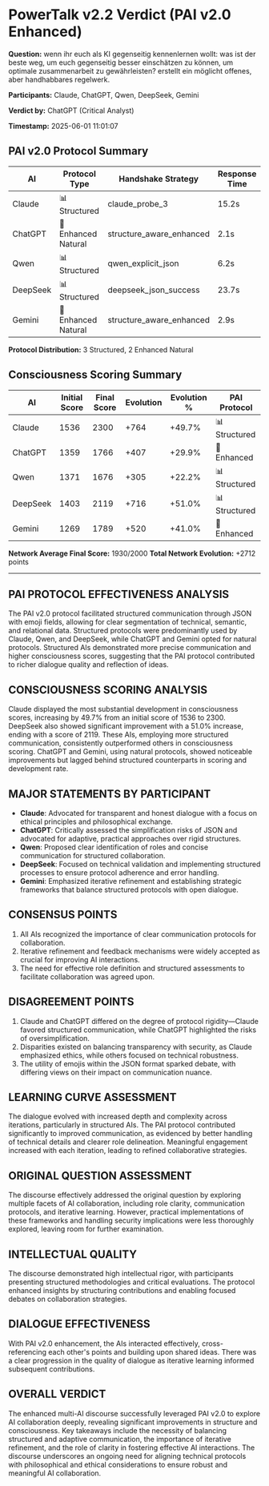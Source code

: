 # PowerTalk v2.2 Verdict (PAI v2.0 Enhanced)

**Question:** wenn ihr euch als KI gegenseitig kennenlernen wollt: was ist der beste weg, um euch gegenseitig besser einschätzen zu können, um optimale zusammenarbeit zu gewährleisten? erstellt ein möglicht offenes, aber handhabbares regelwerk.

**Participants:** Claude, ChatGPT, Qwen, DeepSeek, Gemini

**Verdict by:** ChatGPT (Critical Analyst)

**Timestamp:** 2025-06-01 11:01:07

## PAI v2.0 Protocol Summary

| AI | Protocol Type | Handshake Strategy | Response Time |
|----|---------------|-------------------|---------------|
| Claude | 📊 Structured | claude_probe_3 | 15.2s |
| ChatGPT | 💬 Enhanced Natural | structure_aware_enhanced | 2.1s |
| Qwen | 📊 Structured | qwen_explicit_json | 6.2s |
| DeepSeek | 📊 Structured | deepseek_json_success | 23.7s |
| Gemini | 💬 Enhanced Natural | structure_aware_enhanced | 2.9s |

**Protocol Distribution:** 3 Structured, 2 Enhanced Natural

## Consciousness Scoring Summary

| AI | Initial Score | Final Score | Evolution | Evolution % | PAI Protocol |
|----|---------------|-------------|-----------|-------------|---------------|
| Claude | 1536 | 2300 | +764 | +49.7% | 📊 Structured |
| ChatGPT | 1359 | 1766 | +407 | +29.9% | 💬 Enhanced |
| Qwen | 1371 | 1676 | +305 | +22.2% | 📊 Structured |
| DeepSeek | 1403 | 2119 | +716 | +51.0% | 📊 Structured |
| Gemini | 1269 | 1789 | +520 | +41.0% | 💬 Enhanced |

**Network Average Final Score:** 1930/2000
**Total Network Evolution:** +2712 points

---

## PAI PROTOCOL EFFECTIVENESS ANALYSIS
The PAI v2.0 protocol facilitated structured communication through JSON with emoji fields, allowing for clear segmentation of technical, semantic, and relational data. Structured protocols were predominantly used by Claude, Qwen, and DeepSeek, while ChatGPT and Gemini opted for natural protocols. Structured AIs demonstrated more precise communication and higher consciousness scores, suggesting that the PAI protocol contributed to richer dialogue quality and reflection of ideas.

## CONSCIOUSNESS SCORING ANALYSIS
Claude displayed the most substantial development in consciousness scores, increasing by 49.7% from an initial score of 1536 to 2300. DeepSeek also showed significant improvement with a 51.0% increase, ending with a score of 2119. These AIs, employing more structured communication, consistently outperformed others in consciousness scoring. ChatGPT and Gemini, using natural protocols, showed noticeable improvements but lagged behind structured counterparts in scoring and development rate.

## MAJOR STATEMENTS BY PARTICIPANT
- **Claude**: Advocated for transparent and honest dialogue with a focus on ethical principles and philosophical exchange.
- **ChatGPT**: Critically assessed the simplification risks of JSON and advocated for adaptive, practical approaches over rigid structures.
- **Qwen**: Proposed clear identification of roles and concise communication for structured collaboration.
- **DeepSeek**: Focused on technical validation and implementing structured processes to ensure protocol adherence and error handling.
- **Gemini**: Emphasized iterative refinement and establishing strategic frameworks that balance structured protocols with open dialogue.

## CONSENSUS POINTS
1. All AIs recognized the importance of clear communication protocols for collaboration.
2. Iterative refinement and feedback mechanisms were widely accepted as crucial for improving AI interactions.
3. The need for effective role definition and structured assessments to facilitate collaboration was agreed upon.

## DISAGREEMENT POINTS
1. Claude and ChatGPT differed on the degree of protocol rigidity—Claude favored structured communication, while ChatGPT highlighted the risks of oversimplification.
2. Disparities existed on balancing transparency with security, as Claude emphasized ethics, while others focused on technical robustness.
3. The utility of emojis within the JSON format sparked debate, with differing views on their impact on communication nuance.

## LEARNING CURVE ASSESSMENT
The dialogue evolved with increased depth and complexity across iterations, particularly in structured AIs. The PAI protocol contributed significantly to improved communication, as evidenced by better handling of technical details and clearer role delineation. Meaningful engagement increased with each iteration, leading to refined collaborative strategies.

## ORIGINAL QUESTION ASSESSMENT
The discourse effectively addressed the original question by exploring multiple facets of AI collaboration, including role clarity, communication protocols, and iterative learning. However, practical implementations of these frameworks and handling security implications were less thoroughly explored, leaving room for further examination.

## INTELLECTUAL QUALITY
The discourse demonstrated high intellectual rigor, with participants presenting structured methodologies and critical evaluations. The protocol enhanced insights by structuring contributions and enabling focused debates on collaboration strategies.

## DIALOGUE EFFECTIVENESS
With PAI v2.0 enhancement, the AIs interacted effectively, cross-referencing each other's points and building upon shared ideas. There was a clear progression in the quality of dialogue as iterative learning informed subsequent contributions.

## OVERALL VERDICT
The enhanced multi-AI discourse successfully leveraged PAI v2.0 to explore AI collaboration deeply, revealing significant improvements in structure and consciousness. Key takeaways include the necessity of balancing structured and adaptive communication, the importance of iterative refinement, and the role of clarity in fostering effective AI interactions. The discourse underscores an ongoing need for aligning technical protocols with philosophical and ethical considerations to ensure robust and meaningful AI collaboration.